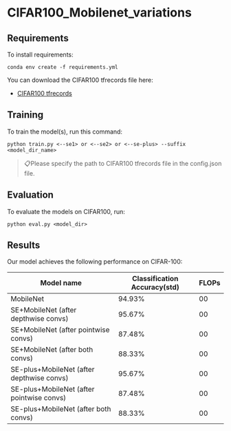 # CIFAR100_Mobilenet_variations

## Requirements

To install requirements:

```setup
conda env create -f requirements.yml
```

You can download the CIFAR100 tfrecords file here:

- [CIFAR100 tfrecords](https://drive.google.com/drive/folders/12RmORmC773Qv00z43c1Ly7db8J8MwRJ0?usp=sharing)

## Training

To train the model(s), run this command:

```train
python train.py <--se1> or <--se2> or <--se-plus> --suffix <model_dir_name>

```

> 📋Please specify the path to CIFAR100 tfrecords file in the config.json file.

## Evaluation

To evaluate the models on CIFAR100, run:

```eval
python eval.py <model_dir>
```

## Results

Our model achieves the following performance on CIFAR-100:

| Model name         | Classification Accuracy(std) | FLOPs |
| ------------------ |------------------------ | ----- |
| MobileNet          |     94.93%              | 00 |
| SE+MobileNet (after depthwise convs)       |     95.67%              | 00 |
| SE+MobileNet (after pointwise convs)      |     87.48%              | 00 |
| SE+MobileNet (after both convs)  |     88.33%              | 00 |
| SE-plus+MobileNet (after depthwise convs)       |     95.67%              | 00 |
| SE-plus+MobileNet (after pointwise convs)      |     87.48%              | 00 |
| SE-plus+MobileNet (after both convs)  |     88.33%              | 00 |
